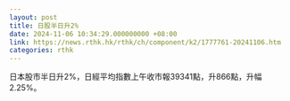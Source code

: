 ```yaml
---
layout: post
title: 日股半日升2%
date: 2024-11-06 10:34:29.000000000 +08:00
link: https://news.rthk.hk/rthk/ch/component/k2/1777761-20241106.htm
categories: rthk
---
```


日本股市半日升2%，日經平均指數上午收市報39341點，升866點，升幅2.25%。
